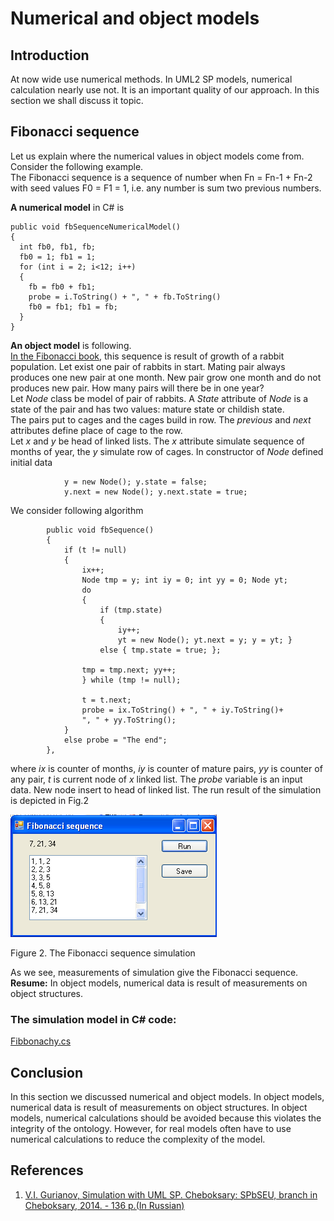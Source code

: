 # Numerical and object models

## Introduction
At now wide use numerical methods. In UML2 SP models, numerical calculation nearly use not. It is an important quality of our approach. In this section we shall discuss it topic. 

## Fibonacci sequence
Let us explain where the numerical values in object models come from. Consider the following example.<br/>
The Fibonacci sequence is a sequence of number when Fn = Fn-1 + Fn-2 with seed values F0 = F1 = 1, 
i.e. any number is sum two previous numbers.<br/>

**A numerical model** in C# is
```
public void fbSequenceNumericalModel()
{
  int fb0, fb1, fb;
  fb0 = 1; fb1 = 1;
  for (int i = 2; i<12; i++) 
  {
    fb = fb0 + fb1;
    probe = i.ToString() + ", " + fb.ToString()
    fb0 = fb1; fb1 = fb;
  }
}
```

**An object model** is following.<br/>
[In the Fibonacci book](https://en.wikipedia.org/wiki/Fibonacci_number), this sequence is result of growth of a rabbit population.
Let exist one pair of rabbits in start. Mating pair always produces one new pair at one month.
New pair grow one month and do not produces new pair. How many pairs will there be in one year?<br/>
Let *Node* class be model of pair of rabbits. A *State* attribute of *Node* is a state of the pair and has two values: mature state or childish state.<br/> 
The pairs put to cages and the cages build in row. The *previous* and *next* attributes define place of cage to the row.<br/> 
Let *x* and *y* be head of linked lists. The *x* attribute simulate sequence of months of year, the *y* simulate row of cages.
In constructor of *Node* defined initial data
```
            y = new Node(); y.state = false;
            y.next = new Node(); y.next.state = true;
```
We consider following algorithm
```
        public void fbSequence()
        {
            if (t != null)
            {
                ix++;
                Node tmp = y; int iy = 0; int yy = 0; Node yt;
                do
                {
                    if (tmp.state)
                    {
                        iy++;
                        yt = new Node(); yt.next = y; y = yt; }
                    else { tmp.state = true; };

                tmp = tmp.next; yy++;
                } while (tmp != null);

                t = t.next; 
                probe = ix.ToString() + ", " + iy.ToString()+ 
                ", " + yy.ToString();
            }
            else probe = "The end";
        },
```
where *ix* is counter of months, *iy* is counter of mature pairs, *yy* is counter of any pair, *t* is current node 
of *x* linked list. 
The *probe* variable is an input data. New node insert to head of linked list.
The run result of the simulation is depicted in Fig.2
<p><img src="Fibonacci.png" alt="" /></p>
Figure 2. The Fibonacci sequence simulation<br>

As we see, measurements of simulation give the Fibonacci sequence.<br/>
**Resume:** In object models, numerical data is result of measurements on object structures.

### The simulation model in C# code:  
[Fibbonachy.cs](https://github.com/vgurianov/uml-sp/blob/master/examples/function/Fibbonachy.cs) 

## Conclusion
In this section we discussed numerical and object models. In object models, numerical data is result of measurements  on object structures. In object models, numerical calculations should be avoided because this violates the integrity of the ontology. However, for real models often have to use numerical calculations to reduce the complexity of the model. 

## References
1.	[V.I. Gurianov, Simulation with UML SP. Cheboksary: SPbSEU, branch in Cheboksary, 2014. - 136 p.(In Russian)](http://simulation.su/static/en-books.html)
